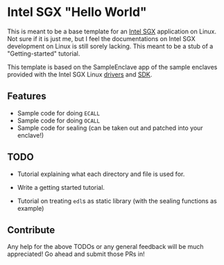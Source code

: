 # Intel SGX "Hello World"

This is meant to be a base template for an [Intel SGX](https://github.com/01org/linux-sgx/) application on Linux. Not sure if it is just me, but I feel the documentations on Intel SGX development on Linux is still sorely lacking. This meant to be a stub of a "Getting-started" tutorial.

This template is based on the SampleEnclave app of the sample enclaves provided with the Intel SGX Linux [drivers](https://github.com/01org/linux-sgx-driver) and [SDK](https://github.com/01org/linux-sgx/).

## Features

- Sample code for doing `ECALL`
- Sample code for doing `OCALL`
- Sample code for sealing (can be taken out and patched into your enclave!)

## TODO

- Tutorial explaining what each directory and file is used for.

- Write a getting started tutorial.

- Tutorial on treating `edl`s as static library (with the sealing functions as example)

## Contribute

Any help for the above TODOs or any general feedback will be much appreciated! Go ahead and submit those PRs in!

